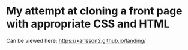 # My attempt at cloning a front page with appropriate CSS and HTML

Can be viewed here: https://karlsson2.github.io/landing/
